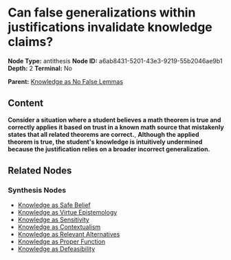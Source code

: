 # Can false generalizations within justifications invalidate knowledge claims?

**Node Type:** antithesis
**Node ID:** a6ab8431-5201-43e3-9219-55b2046ae9b1
**Depth:** 2
**Terminal:** No

**Parent:** [Knowledge as No False Lemmas](knowledge-as-no-false-lemmas-thesis-d0c49c5d-b910-4f5c-9f50-f3147c05c44a.md)

## Content

**Consider a situation where a student believes a math theorem is true and correctly applies it based on trust in a known math source that mistakenly states that all related theorems are correct.**, **Although the applied theorem is true, the student's knowledge is intuitively undermined because the justification relies on a broader incorrect generalization.**

## Related Nodes

### Synthesis Nodes

- [Knowledge as Safe Belief](knowledge-as-safe-belief-synthesis-eaa412b5-7fc3-494a-9ea3-878dd5c29bcd.md)
- [Knowledge as Virtue Epistemology](knowledge-as-virtue-epistemology-synthesis-dc2503fb-1332-4a2e-aca9-37c2296ad643.md)
- [Knowledge as Sensitivity](knowledge-as-sensitivity-synthesis-ddcaa3c8-4504-4915-914f-77f7267fdceb.md)
- [Knowledge as Contextualism](knowledge-as-contextualism-synthesis-131589ea-0e87-41bc-858f-fffa5534e965.md)
- [Knowledge as Relevant Alternatives](knowledge-as-relevant-alternatives-synthesis-b9293860-093b-4f3b-ba11-8adb72c8bc15.md)
- [Knowledge as Proper Function](knowledge-as-proper-function-synthesis-f2c34cf8-24ad-4ac4-9181-f1bc2c339f78.md)
- [Knowledge as Defeasibility](knowledge-as-defeasibility-synthesis-4569c5fc-c7cc-4b76-b293-2cc741ab824e.md)
